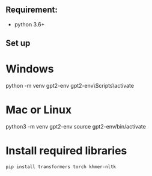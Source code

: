 ## Requirement:
- python 3.6+

## Set up

# Windows
python -m venv gpt2-env
gpt2-env\Scripts\activate

# Mac or Linux
python3 -m venv gpt2-env
source gpt2-env/bin/activate


# Install required libraries
```bash
pip install transformers torch khmer-nltk
```